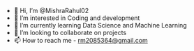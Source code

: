 - 👋 Hi, I’m @MishraRahul02
- 👀 I’m interested in Coding and development
- 🌱 I’m currently learning Data Science and Machine Learning
- 💞️ I’m looking to collaborate on projects
- 📫 How to reach me - rm2085364@gmail.com
  

<!---
MishraRahul02/MishraRahul02 is a ✨ special ✨ repository because its `README.md` (this file) appears on your GitHub profile.
You can click the Preview link to take a look at your changes.
--->
